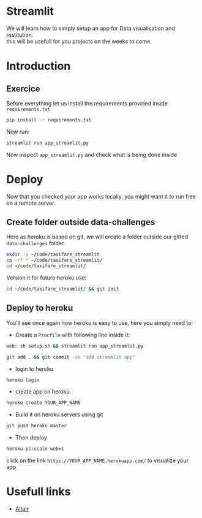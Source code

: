 # Streamlit

We will learn how to simply setup an app for Data visualisation and restitution.  
this will be usefull for you projects on the weeks to come.  

# Introduction

## Exercice
Before everything let us install the requirements provided inside `requirements.txt`
```bash
pip install -r requirements.txt
```
Now run:
```bash
streamlit run app_streamlit.py
```
Now inspect `app_streamlit.py`  and check what is being done inside

# Deploy
Now that you checked your app works locally, you might want it to run free on a remote server.  

## Create folder outside data-challenges
Here as heroku is based on git, we will create a folder outside our gitted `data-challenges` folder.
```bash
mkdir -p ~/code/taxifare_streamlit
cp -rf * ~/code/taxifare_streamlit/ 
cd ~/code/taxifare_streamlit/ 
```
Version it for future heroku use:
```bash
cd ~/code/taxifare_streamlit/ && git init
```

## Deploy to heroku
You'll see once again how heroku is easy to use, here you simply need to:
- Create a `Procfile` with following line inside it:
```bash
web: sh setup.sh && streamlit run app_streamlit.py
```
```bash
git add . && git commit -am "add streamlit app"
```

- login to heroku
```bash
heroku login
```

- create app on heroku
```bash
heroku create YOUR_APP_NAME
```

- Build it on heroku servers using git
```bash
git push heroku master
```
- Then deploy
```bash
heroku ps:scale web=1
```
click on the link `https://YOUR_APP_NAME.herokuapp.com/` to visualize your app

# Usefull links

- [Altair](https://altair-viz.github.io/gallery/)


